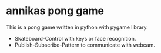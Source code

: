 # annikas pong game

This is a pong game written in python with pygame library.

- Skateboard-Control with keys or face recognition.
- Publish-Subscribe-Pattern to communicate with webcam.

